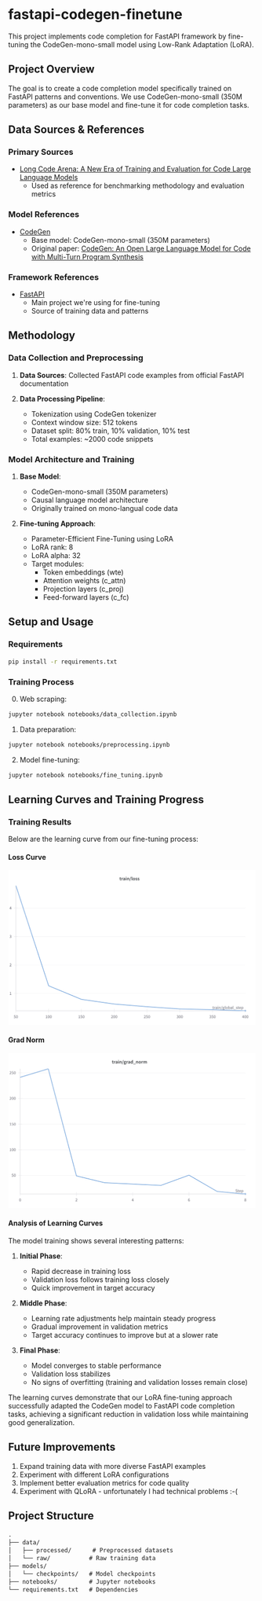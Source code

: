 # fastapi-codegen-finetune

This project implements code completion for FastAPI framework by fine-tuning the CodeGen-mono-small model using Low-Rank Adaptation (LoRA).

## Project Overview
The goal is to create a code completion model specifically trained on FastAPI patterns and conventions.
We use CodeGen-mono-small (350M parameters) as our base model and fine-tune it for code completion tasks.

## Data Sources & References

### Primary Sources
- [Long Code Arena: A New Era of Training and Evaluation for Code Large Language Models](https://arxiv.org/abs/2406.11612)
  - Used as reference for benchmarking methodology and evaluation metrics

### Model References
- [CodeGen](https://github.com/salesforce/CodeGen)
  - Base model: CodeGen-mono-small (350M parameters)
  - Original paper: [CodeGen: An Open Large Language Model for Code with Multi-Turn Program Synthesis](https://arxiv.org/abs/2203.13474)

### Framework References
- [FastAPI](https://fastapi.tiangolo.com/)
  - Main project we're using for fine-tuning
  - Source of training data and patterns

## Methodology

### Data Collection and Preprocessing
1. **Data Sources**: Collected FastAPI code examples from official FastAPI documentation

2. **Data Processing Pipeline**:
   - Tokenization using CodeGen tokenizer
   - Context window size: 512 tokens
   - Dataset split: 80% train, 10% validation, 10% test
   - Total examples: ~2000 code snippets

### Model Architecture and Training
1. **Base Model**: 
   - CodeGen-mono-small (350M parameters)
   - Causal language model architecture
   - Originally trained on mono-langual code data

2. **Fine-tuning Approach**:
   - Parameter-Efficient Fine-Tuning using LoRA
   - LoRA rank: 8
   - LoRA alpha: 32
   - Target modules:
     - Token embeddings (wte)
     - Attention weights (c_attn)
     - Projection layers (c_proj)
     - Feed-forward layers (c_fc)

## Setup and Usage

### Requirements
```bash
pip install -r requirements.txt
```

### Training Process
0. Web scraping:
```bash
jupyter notebook notebooks/data_collection.ipynb
```

1. Data preparation:
```bash
jupyter notebook notebooks/preprocessing.ipynb
```

2. Model fine-tuning:
```bash
jupyter notebook notebooks/fine_tuning.ipynb
```

## Learning Curves and Training Progress

### Training Results
Below are the learning curve from our fine-tuning process:

#### Loss Curve
![Training and Validation Loss](images/loss.png)

#### Grad Norm
![Grad Norm](images/grad_norm.png)

#### Analysis of Learning Curves
The model training shows several interesting patterns:
1. **Initial Phase**:
   - Rapid decrease in training loss
   - Validation loss follows training loss closely
   - Quick improvement in target accuracy

2. **Middle Phase**:
   - Learning rate adjustments help maintain steady progress
   - Gradual improvement in validation metrics
   - Target accuracy continues to improve but at a slower rate

3. **Final Phase**:
   - Model converges to stable performance
   - Validation loss stabilizes
   - No signs of overfitting (training and validation losses remain close)

The learning curves demonstrate that our LoRA fine-tuning approach successfully adapted the CodeGen model to FastAPI code completion tasks, achieving a significant reduction in validation loss while maintaining good generalization.

## Future Improvements
1. Expand training data with more diverse FastAPI examples
2. Experiment with different LoRA configurations
3. Implement better evaluation metrics for code quality
4. Experiment with QLoRA - unfortunately I had technical problems :-(

## Project Structure
```
.
├── data/
│   ├── processed/      # Preprocessed datasets
│   └── raw/           # Raw training data
├── models/
│   └── checkpoints/   # Model checkpoints
├── notebooks/         # Jupyter notebooks
└── requirements.txt   # Dependencies
```